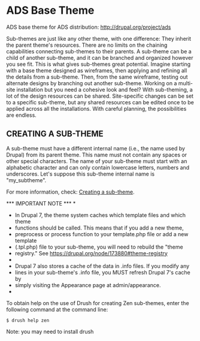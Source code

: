 ADS Base Theme
==============

ADS base theme for ADS distribution: http://drupal.org/project/ads


Sub-themes are just like any other theme, with one difference: They inherit the parent theme's resources. There are no limits on the chaining capabilities connecting sub-themes to their parents. A sub-theme can be a child of another sub-theme, and it can be branched and organized however you see fit. This is what gives sub-themes great potential.
Imagine starting with a base theme designed as wireframes, then applying and refining all the details from a sub-theme. Then, from the same wireframe, testing out alternate designs by branching out another sub-theme. Working on a multi-site installation but you need a cohesive look and feel? With sub-theming, a lot of the design resources can be shared. Site-specific changes can be set to a specific sub-theme, but any shared resources can be edited once to be applied across all the installations. With careful planning, the possibilities are endless.


CREATING A SUB-THEME
----------------------

A sub-theme must have a different internal name (i.e., the name used by Drupal) from its parent theme. This name must not contain any spaces or other special characters. The name of your sub-theme must start with an alphabetic character and can only contain lowercase letters, numbers and underscores. Let's suppose this sub-theme internal name is "my_subtheme".

For more information, check: [Creating a sub-theme](https://www.drupal.org/node/225125).

*** IMPORTANT NOTE ***
*
* In Drupal 7, the theme system caches which template files and which theme
* functions should be called. This means that if you add a new theme,
* preprocess or process function to your template.php file or add a new template
* (.tpl.php) file to your sub-theme, you will need to rebuild the "theme
* registry." See https://drupal.org/node/173880#theme-registry
*
* Drupal 7 also stores a cache of the data in .info files. If you modify any
* lines in your sub-theme's .info file, you MUST refresh Drupal 7's cache by
* simply visiting the Appearance page at admin/appearance.
*


To obtain help on the use of Drush for creating Zen sub-themes, enter the following command at the command line:

    $ drush help zen

Note: you may need to install drush

